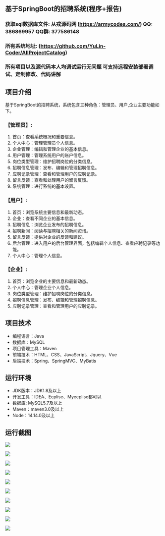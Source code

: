 ## 基于SpringBoot的招聘系统(程序+报告)

###  获取sql数据库文件: 从戎源码网 (https://armycodes.com/) QQ: 386869957 QQ群: 377586148
###  所有系统地址: (https://github.com/YuLin-Coder/AllProjectCatalog) 
###  所有项目以及源代码本人均调试运行无问题 可支持远程安装部署调试、定制修改、代码讲解

## 项目介绍
基于SpringBoot的招聘系统，系统包含三种角色：管理员、用户,企业主要功能如下。

### 【管理员】:
1. 首页：查看系统概况和重要信息。
2. 个人中心：管理管理员个人信息。
3. 企业管理：编辑和管理企业的基本信息。
4. 用户管理：管理系统用户的账户信息。
5. 岗位类型管理：维护招聘岗位的分类信息。
6. 招聘信息管理：发布、编辑和管理招聘信息。
7. 应聘记录管理：查看和管理用户的应聘记录。
8. 留言反馈：查看和处理用户的留言反馈。
9. 系统管理：进行系统的基本设置。

### 【用户】:
1. 首页：浏览系统主要信息和最新动态。
2. 企业：查看不同企业的基本信息。
3. 招聘信息：浏览企业发布的招聘信息。
4. 招聘新闻：阅读与招聘相关的新闻资讯。
5. 留言反馈：提供对企业的反馈和建议。
6. 后台管理：进入用户的后台管理界面，包括编辑个人信息、查看应聘记录等功能。
7. 个人中心：管理个人信息。

### 【企业】:
1. 首页：浏览企业的主要信息和最新动态。
2. 个人中心：管理企业个人信息。
3. 岗位类型管理：维护招聘岗位的分类信息。
4. 招聘信息管理：发布、编辑和管理招聘信息。
5. 应聘记录管理：查看和管理用户的应聘记录。

## 项目技术
- 编程语言：Java
- 数据库：MySQL
- 项目管理工具：Maven
- 前端技术：HTML、CSS、JavaScript、Jquery、Vue
- 后端技术：Spring、SpringMVC、MyBatis

## 运行环境
- JDK版本：JDK1.8及以上
- 开发工具：IDEA、Ecplise、Myecplise都可以
- 数据库: MySQL5.7及以上
- Maven：maven3.0及以上
- Node：14.14.0及以上

## 运行截图
![](screenshot/1.png)

![](screenshot/2.png)

![](screenshot/3.png)

![](screenshot/4.png)

![](screenshot/5.png)

![](screenshot/6.png)

![](screenshot/7.png)

![](screenshot/8.png)

![](screenshot/9.png)

![](screenshot/10.png)